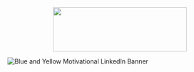 <div align="center">
<a href="https://www.irobot.com"><img src="https://github.com/TatsianaLentz/AQ_Portfolio_iRobot_Testing_Project-/assets/167602491/502f70e7-4ce4-4a8c-aa25-ba2f686a7df4" width = "300" height = "100"></a>
</div>

                                                      
![Blue and Yellow Motivational LinkedIn Banner](https://github.com/TatsianaLentz/AQ_Portfolio_iRobot_Testing_Project-/assets/167602491/55689040-0863-4adb-bca8-fe5a4fc45b0e)
